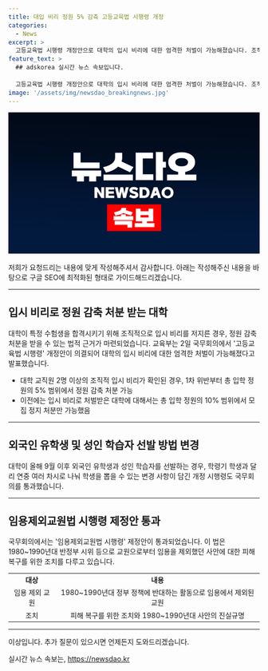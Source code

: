 ```yaml
---
title: 대입 비리 정원 5% 감축 고등교육법 시행령 개정
categories:
  - News
excerpt: >
  고등교육법 시행령 개정안으로 대학의 입시 비리에 대한 엄격한 처벌이 가능해졌습니다. 조직적인 입시 비리가 확인된 경우, 대학은 총 입학 정원의 5% 범위에서 정원 감축 처분을 받을 수 있게 되었습니다. 또한, 외국인 유학생과 성인 학습자의 선발 방식도 변화되어 연중 여러 차시로 학생을 모집할 수 있게 되었습니다. 또 다른 법안으로는 임용제외교원법 시행령 제정안이 통과되었는데, 이는 임용에서 제외된 교원들에 대한 사과와 피해를 위한 실질적 조치를 촉구하고 있습니다. (150자)
feature_text: >
  ## adskorea 실시간 뉴스 속보입니다.

  고등교육법 시행령 개정안으로 대학의 입시 비리에 대한 엄격한 처벌이 가능해졌습니다. 조직적인 입시 비리가 확인된 경우, 대학은 총 입학 정원의 5% 범위에서 정원 감축 처분을 받을 수 있게 되었습니다. 또한, 외국인 유학생과 성인 학습자의 선발 방식도 변화되어 연중 여러 차시로 학생을 모집할 수 있게 되었습니다. 또 다른 법안으로는 임용제외교원법 시행령 제정안이 통과되었는데, 이는 임용에서 제외된 교원들에 대한 사과와 피해를 위한 실질적 조치를 촉구하고 있습니다. (150자)
image: '/assets/img/newsdao_breakingnews.jpg'
---
```


<p><img src="/assets/img/newsdao_breakingnews.jpg" alt="adskorea 속보" /></p>

<p>저희가 요청드리는 내용에 맞게 작성해주셔서 감사합니다. 아래는 작성해주신 내용을 바탕으로 구글 SEO에 최적화된 형태로 가이드해드리겠습니다.</p>

<hr />

<h2 data-ke-size="size26">입시 비리로 정원 감축 처분 받는 대학</h2>

<p data-ke-size="size16">대학이 특정 수험생을 합격시키기 위해 조직적으로 입시 비리를 저지른 경우, 정원 감축 처분을 받을 수 있는 법적 근거가 마련되었습니다. 교육부는 2일 국무회의에서 '고등교육법 시행령' 개정안이 의결되어 대학의 입시 비리에 대한 엄격한 처벌이 가능해졌다고 발표했습니다.</p>

<ul>
  <li>대학 교직원 2명 이상의 조직적 입시 비리가 확인된 경우, 1차 위반부터 총 입학 정원의 5% 범위에서 정원 감축 처분 가능</li>
  <li>이전에는 입시 비리로 처벌받은 대학에 대해서는 총 입학 정원의 10% 범위에서 모집 정지 처분만 가능했음</li>
</ul>

<hr />

<h2 data-ke-size="size26">외국인 유학생 및 성인 학습자 선발 방법 변경</h2>

<p data-ke-size="size16">대학이 올해 9월 이후 외국인 유학생과 성인 학습자를 선발하는 경우, 학령기 학생과 달리 연중 여러 차시로 나눠 학생을 뽑을 수 있는 변경 사항이 담긴 개정 시행령도 국무회의를 통과했습니다.</p>

<hr />

<h2 data-ke-size="size26">임용제외교원법 시행령 제정안 통과</h2>

<p data-ke-size="size16">국무회의에서는 '임용제외교원법 시행령' 제정안이 통과되었습니다. 이 법은 1980~1990년대 반정부 시위 등으로 교원으로부터 임용을 제외했던 사안에 대한 피해 복구를 위한 조치를 다루고 있습니다.</p>

<table>
  <tr>
    <td style="text-align: center; height: 17px;"><b>대상</b></td>
    <td style="text-align: center; height: 17px;"><b>내용</b></td>
  </tr>
  <tr>
    <td style="text-align: center; height: 17px;">임용 제외 교원</td>
    <td style="text-align: center; height: 17px;">1980~1990년대 정부 정책에 반대하는 활동으로 임용에서 제외된 교원</td>
  </tr>
  <tr>
    <td style="text-align: center; height: 17px;">조치</td>
    <td style="text-align: center; height: 17px;">피해 복구를 위한 조치와 1980~1990년대 사안의 진실규명</td>
  </tr>
</table>

<hr />

<p>이상입니다. 추가 질문이 있으시면 언제든지 도와드리겠습니다.</p>
실시간 뉴스 속보는, <a href="https://newsdao.kr" rel="dofollow">https://newsdao.kr</a>


